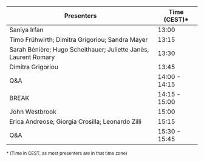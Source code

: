 
| Presenters      | Time (CEST)*      |
| ------------- | ------------- |
| Saniya Irfan | 13:00 |
| Timo Frühwirth; Dimitra Grigoriou; Sandra Mayer | 13:15 |
| Sarah Bénière; Hugo Scheithauer; Juliette Janès, Laurent Romary  | 13:30 |
| Dimitra Grigoriou | 13:45 |
| Q&A | 14:00 - 14:15 |
| BREAK | 14:15 - 15:00 |
| John Westbrook | 15:00 |
| Erica Andreose; Giorgia Crosilla; Leonardo Zilli | 15:15 |
| Q&A | 15:30 - 15:45 |

<small>\* (Time in CEST, as most presenters are in that time zone)</small>
